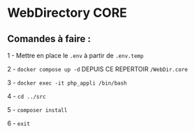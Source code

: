 # WebDirectory CORE

## Comandes à faire :
1 - Mettre en place le `.env` à partir de `.env.temp`

2 - `docker compose up -d` DEPUIS CE REPERTOIR `/WebDir.core`

3 - `docker exec -it php_appli /bin/bash`

4 - `cd ../src`

5 - `composer install`

6 - `exit`